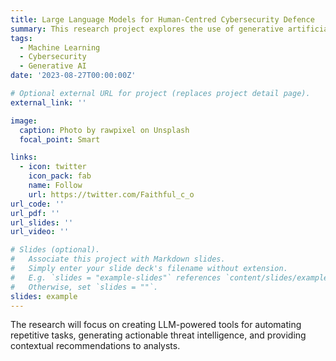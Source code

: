 ```yaml
---
title: Large Language Models for Human-Centred Cybersecurity Defence
summary: This research project explores the use of generative artificial intelligence, large language models (LLMs) to enhance human-centred cybersecurity defences against sophisticated attacks such as phishing attacks. The goal is to augment human expertise and enable security teams to stay ahead of evolving attack techniques at machine speed and scale. 
tags:
  - Machine Learning
  - Cybersecurity
  - Generative AI
date: '2023-08-27T00:00:00Z'

# Optional external URL for project (replaces project detail page).
external_link: ''

image:
  caption: Photo by rawpixel on Unsplash
  focal_point: Smart

links:
  - icon: twitter
    icon_pack: fab
    name: Follow
    url: https://twitter.com/Faithful_c_o 
url_code: ''
url_pdf: ''
url_slides: ''
url_video: ''

# Slides (optional).
#   Associate this project with Markdown slides.
#   Simply enter your slide deck's filename without extension.
#   E.g. `slides = "example-slides"` references `content/slides/example-slides.md`.
#   Otherwise, set `slides = ""`.
slides: example
---
```


The research will focus on creating LLM-powered tools for automating repetitive tasks, generating actionable threat intelligence, and providing contextual recommendations to analysts. 
